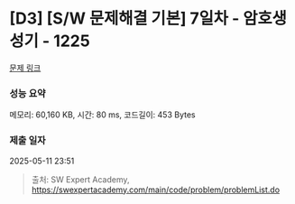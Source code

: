# [D3] [S/W 문제해결 기본] 7일차 - 암호생성기 - 1225 

[문제 링크](https://swexpertacademy.com/main/code/problem/problemDetail.do?contestProbId=AV14uWl6AF0CFAYD) 

### 성능 요약

메모리: 60,160 KB, 시간: 80 ms, 코드길이: 453 Bytes

### 제출 일자

2025-05-11 23:51



> 출처: SW Expert Academy, https://swexpertacademy.com/main/code/problem/problemList.do